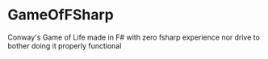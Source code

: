 # GameOfFSharp
Conway's Game of Life made in F# with zero fsharp experience nor drive to bother doing it properly functional
